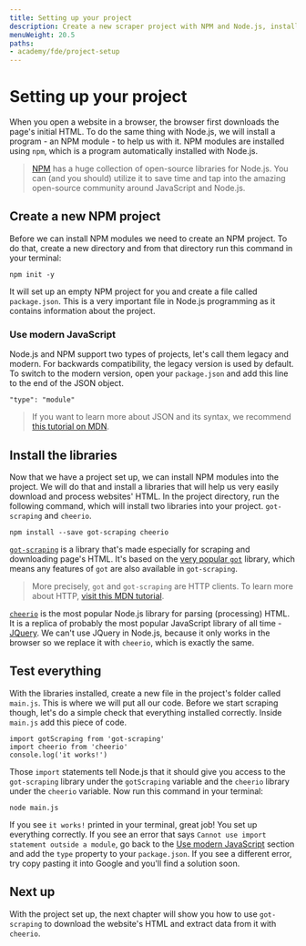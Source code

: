 ```yaml
---
title: Setting up your project
description: Create a new scraper project with NPM and Node.js, install libraries and test that everything works correctly.
menuWeight: 20.5
paths:
- academy/fde/project-setup
---
```


# Setting up your project
When you open a website in a browser, the browser first downloads the page's initial HTML. To do the same thing with Node.js, we will install a program - an NPM module - to help us with it. NPM modules are installed using `npm`, which is a program automatically installed with Node.js.

> [NPM](https://www.npmjs.com/) has a huge collection of open-source libraries for Node.js. You can (and you should) utilize it to save time and tap into the amazing open-source community around JavaScript and Node.js.


## Create a new NPM project
Before we can install NPM modules we need to create an NPM project. To do that, create a new directory and from that directory run this command in your terminal:

```
npm init -y
```

It will set up an empty NPM project for you and create a file called `package.json`. This is a very important file in Node.js programming as it contains information about the project.

### Use modern JavaScript
Node.js and NPM support two types of projects, let's call them legacy and modern. For backwards compatibility, the legacy version is used by default. To switch to the modern version, open your `package.json` and add this line to the end of the JSON object.

```
"type": "module"
```

> If you want to learn more about JSON and its syntax, we recommend [this tutorial on MDN](https://developer.mozilla.org/en-US/docs/Learn/JavaScript/Objects/JSON).

## Install the libraries
Now that we have a project set up, we can install NPM modules into the project. We will do that and install a libraries that will help us very easily download and process websites' HTML. In the project directory, run the following command, which will install two libraries into your project. `got-scraping` and `cheerio`.

```
npm install --save got-scraping cheerio
```

[`got-scraping`](https://github.com/apify/got-scraping) is a library that's made especially for scraping and downloading page's HTML. It's based on the [very popular `got`](https://github.com/sindresorhus/got) library, which means any features of `got` are also available in `got-scraping`.

> More precisely, `got` and `got-scraping` are HTTP clients. To learn more about HTTP, [visit this MDN tutorial](https://developer.mozilla.org/en-US/docs/Web/HTTP/Basics_of_HTTP).

[`cheerio`](https://github.com/cheeriojs/cheerio) is the most popular Node.js library for parsing (processing) HTML. It is a replica of probably the most popular JavaScript library of all time - [JQuery](https://jquery.com/). We can't use JQuery in Node.js, because it only works in the browser so we replace it with `cheerio`, which is exactly the same.

## Test everything
With the libraries installed, create a new file in the project's folder called `main.js`. This is where we will put all our code. Before we start scraping though, let's do a simple check that everything installed correctly. Inside `main.js` add this piece of code.

```
import gotScraping from 'got-scraping'
import cheerio from 'cheerio'
console.log('it works!')
```

Those `import` statements tell Node.js that it should give you access to the `got-scraping` library under the `gotScraping` variable and the `cheerio` library under the `cheerio` variable. Now run this command in your terminal:

```
node main.js
```

If you see `it works!` printed in your terminal, great job! You set up everything correctly. If you see an error that says `Cannot use import statement outside a module`, go back to the [Use modern JavaScript](#use-modern-javascript) section and add the `type` property to your `package.json`. If you see a different error, try copy pasting it into Google and you'll find a solution soon.

## Next up
With the project set up, the next chapter will show you how to use `got-scraping` to download the website's HTML and extract data from it with `cheerio`.
